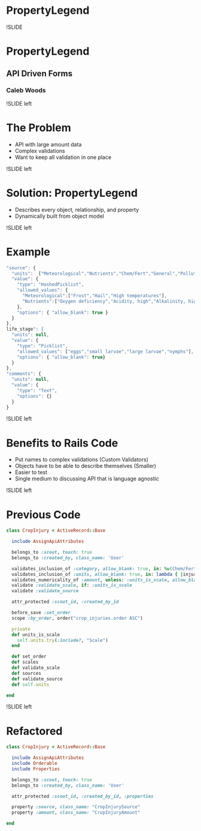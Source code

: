 # PropertyLegend

!SLIDE

# PropertyLegend

## API Driven Forms

### Caleb Woods

!SLIDE left

# The Problem

* API with large amount data
* Complex validations
* Want to keep all validation in one place

!SLIDE left

# Solution: PropertyLegend

* Describes every object, relationship, and property
* Dynamically built from object model

!SLIDE left

# Example

```js
"source": {
  "units":  ["Meteorological","Nutrients","Chem/Fert","General","Pollutants","Wildlife"],
  "value": {
    "type": "HashedPicklist",
    "allowed_values": {
      "Meteorological":["Frost","Hail","High temperatures"],
      "Nutrients":["Oxygen deficiency","Acidity, high","Alkalinity, high"]
    },
    "options": { "allow_blank": true }
  }
},
life_stage": {
  "units": null,
  "value": {
    "type": "Picklist",
    "allowed_values": ["eggs","small larvae","large larvae","nymphs"],
    "options": { "allow_blank": true}
  }
},
"comments": {
  "units": null,
  "value": {
    "type": "Text",
    "options": {}
  }
}
```

!SLIDE left

# Benefits to Rails Code

* Put names to complex validations (Custom Validators)
* Objects have to be able to describe themselves (Smaller)
* Easier to test
* Single medium to discussing API that is language agnostic

!SLIDE left

# Previous Code

```ruby
class CropInjury < ActiveRecord::Base

  include AssignApiAttributes

  belongs_to :scout, touch: true
  belongs_to :created_by, class_name: 'User'

  validates_inclusion_of :category, allow_blank: true, in: %w(Chem/Fert General)
  validates_inclusion_of :units, allow_blank: true, in: lambda { |injury| units }
  validates_numericality_of :amount, unless: :units_is_scale, allow_blank: true
  validate :validate_scale, if: :units_is_scale
  validate :validate_source

  attr_protected :scout_id, :created_by_id

  before_save :set_order
  scope :by_order, order("crop_injuries.order ASC")

  private
  def units_is_scale
    self.units.try(:include?, "Scale")
  end

  def set_order
  def scales
  def validate_scale
  def sources
  def validate_source
  def self.units

end
```

!SLIDE left

# Refactored

```ruby
class CropInjury < ActiveRecord::Base

  include AssignApiAttributes
  include Orderable
  include Properties

  belongs_to :scout, touch: true
  belongs_to :created_by, class_name: 'User'

  attr_protected :scout_id, :created_by_id, :properties

  property :source, class_name: "CropInjurySource"
  property :amount, class_name: "CropInjuryAmount"

end
```
